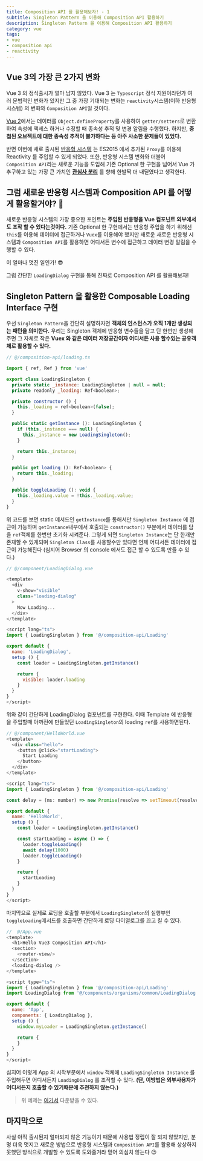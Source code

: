 ```yaml
---
title: Composition API 를 활용해보자! - 1
subtitle: Singleton Pattern 을 이용해 Composition API 활용하기
description: Singleton Pattern 을 이용해 Composition API 활용하기
category: vue
tags:
- vue
- composition api
- reactivity
---
```


## Vue 3의 가장 큰 2가지 변화

Vue 3 의 정식출시가 얼마 남지 않았다. Vue 3 는 `Typescript` 정식 지원이라던가 여러 문법적인 변화가 있지만 그 중 가장 기대되는 변화는 `reactivity`시스템(이하 반응형 시스템) 의 변화와 `Composition API`일 것이다.

[Vue 2](https://kr.vuejs.org/v2/guide/reactivity.html)에서는 데이터를 `Object.defineProperty`를 사용하여 `getter/setters`로 변환하여 속성에 액세스 하거나 수정할 때 종속성 추적 및 변경 알림을 수행했다. 하지만, **중첩된 오브젝트에 대한 종속성 추적이 불가하다는 등 아주 사소한 문제들이 있었다.**

반면 이번에 새로 출시된 [반응형 시스템](https://v3.vuejs.org/guide/reactivity.html) 는 ES2015 에서 추가된 `Proxy`를 이용해 Reactivity 를 주입할 수 있게 되었다. 또한, 반응형 시스템 변화와 더불어 `Composition API`라는 새로운 기능을 도입해 기존 Optional 한 구현을 넘어서 Vue 가 추구하고 있는 가장 큰 가치인 [**관심사 분리**](https://ko.wikipedia.org/wiki/%EA%B4%80%EC%8B%AC%EC%82%AC_%EB%B6%84%EB%A6%AC) 를 향해 한발짝 더 내딛였다고 생각한다.

## 그럼 새로운 반응형 시스템과 Composition API 를 어떻게 활용할거야? 🤔

새로운 반응형 시스템의 가장 중요한 포인트는 **주입된 반응형을 Vue 컴포넌트 외부에서도 조작 할 수 있다는것이다.** 기존 Optional 한 구현에서는 반응형 주입을 하기 위해선 `this`를 이용해 데이터에 접근하거나 `Vuex`를 이용해야 했지만 새로운 새로운 반응형 시스템과 `Composition API`를 활용하면 어디서든 변수에 접근하고 데이터 변경 알림을 수행할 수 있다.

이 얼마나 멋진 일인가! 😎

그럼 간단한 `LoadingDialog` 구현을 통해 진짜로 Composition API 를 활용해보자!

## Singleton Pattern 을 활용한 Composable Loading Interface 구현

우선 `Singleton Pattern`을 간단히 설명하자면 **객체의 인스턴스가 오직 1개만 생성되는 패턴을 의미한다.** 우리는 Singleton 객체에 반응형 변수들을 담고 단 한번만 생성해주면 그 자체로 작은 **Vuex 와 같은 데이터 저장공간이자 어디서든 사용 할수있는 공유객체로 활용할 수 있다.**

```js
// @/composition-api/loading.ts

import { ref, Ref } from 'vue'

export class LoadingSingleton {
  private static _instance: LoadingSingleton | null = null;
  private readonly _loading: Ref<boolean>;

  private constructor () {
    this._loading = ref<boolean>(false);
  }

  public static getInstance (): LoadingSingleton {
    if (this._instance === null) {
      this._instance = new LoadingSingleton();
    }

    return this._instance;
  }

  public get loading (): Ref<boolean> {
    return this._loading;
  }

  public toggleLoading (): void {
    this._loading.value = !this._loading.value;
  }
}
```

위 코드를 보면 static 메서드인 `getInstance`를 통해서만 `Singleton Instance` 에 접근이 가능하며 `getInstance`내부에서 호출되는 `constructor()` 부분에서 데이터를 담을 `ref`객체를 한번만 초기화 시켜준다. 그렇게 되면 `Singleton Instance`는 단 한개만 존재할 수 있게되며 `Singleton Class`를 사용할수만 있다면 언제 어디서든 데이터에 접근이 가능해진다 (심지어 Browser 의 console 에서도 접근 할 수 있도록 만들 수 있다.)

```js
// @/component/LoadingDialog.vue

<template>
  <div
    v-show="visible"
    class="loading-dialog"
  >
    Now Loading...
  </div>
</template>

<script lang="ts">
import { LoadingSingleton } from '@/composition-api/Loading'

export default {
  name: 'LoadingDialog',
  setup () {
    const loader = LoadingSingleton.getInstance()

    return {
      visible: loader.loading
    }
  }
}
</script>
```
위와 같이 간단하게 LoadingDialog 컴포넌트를 구현한다. 이때 Template 에 반응형을 주입할때 아까전에 만들었던 `LoadingSingleton`의 loading `ref`를 사용하면된다.

```js
// @/component/HelloWorld.vue
<template>
  <div class="hello">
    <button @click="startLoading">
      Start Loading
    </button>
  </div>
</template>

<script lang="ts">
import { LoadingSingleton } from '@/composition-api/Loading'

const delay = (ms: number) => new Promise(resolve => setTimeout(resolve, ms))

export default {
  name: 'HelloWorld',
  setup () {
    const loader = LoadingSingleton.getInstance()

    const startLoading = async () => {
      loader.toggleLoading()
      await delay(1000)
      loader.toggleLoading()
    }

    return {
      startLoading
    }
  }
}
</script>
```

마지막으로 실제로 로딩을 호출할 부분에서 `LoadingSingleton`의 실행부인 `toggleLoading`메서드를 호출하면 간단하게 로딩 다이얼로그를 끄고 킬 수 있다.

```js
//  @/App.vue
<template>
  <h1>Hello Vue3 Composition API</h1>
  <section>
    <router-view/>
  </section>
  <loading-dialog />
</template>

<script type="ts">
import { LoadingSingleton } from '@/composition-api/Loading'
import LoadingDialog from '@/components/organisms/common/LoadingDialog.vue'

export default {
  name: 'App',
  components: { LoadingDialog },
  setup () {
    window.myLoader = LoadingSingleton.getInstance()

    return {
    }
  }
}
</script>
```

심지어 이렇게 App 의 시작부분에서 `window` 객체에 `LoadingSingleton Instance` 를 주입해두면 어디서든지 `LoadingDialog` 를 조작할 수 있다. **(단, 이방법은 외부사용자가 어디서든지 호출할 수 있기때문에 추천하지 않는다.)**

>위 예제는 [여기서](https://github.com/eggplantiny/vue3-composition-api-examples) 다운받을 수 있다. 

## 마지막으로

사실 아직 출시된지 얼마되지 않은 기능이기 때문에 사용법 정립이 잘 되지 않았지만, 분명 더욱 멋지고 새로운 방법으로 반응형 시스템과 `Composition API`를 활용해 상상하지 못했던 방식으로 개발할 수 있도록 도와줄거라 믿어 의심치 않는다 😉


